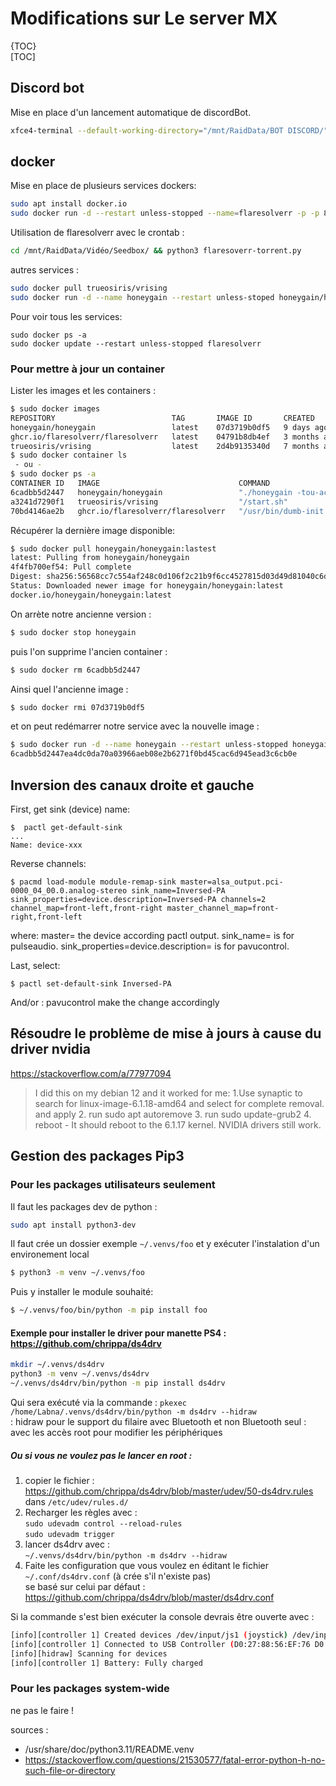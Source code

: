 # Modifications sur Le server MX

{TOC}  
[TOC]

## Discord bot
Mise en place d'un lancement automatique de discordBot.

```bash
xfce4-terminal --default-working-directory="/mnt/RaidData/BOT DISCORD/" -T Bot-Discord -x python3 bot.py
```

## docker
Mise en place de plusieurs services dockers:

```bash
sudo apt install docker.io
sudo docker run -d --restart unless-stopped --name=flaresolverr -p -p 8191:8191 ghcr.io/flaresolverr/flaresolverr

```

Utilisation de flaresolverr avec le crontab :

```bash
cd /mnt/RaidData/Vidéo/Seedbox/ && python3 flaresoverr-torrent.py
```


autres services :
```bash
sudo docker pull trueosiris/vrising
sudo docker run -d --name honeygain --restart unless-stoped honeygain/honeygain -tou-accept -email interroliste@gmail.com -pass ZNtzYVKjZYeVy2A -device LabnaServerMX
```

Pour voir tous les services:
```
sudo docker ps -a
sudo docker update --restart unless-stopped flaresolverr
```

### Pour mettre à jour un container

Lister les images et les containers :

```bash
$ sudo docker images
REPOSITORY                          TAG       IMAGE ID       CREATED        SIZE
honeygain/honeygain                 latest    07d3719b0df5   9 days ago     102MB
ghcr.io/flaresolverr/flaresolverr   latest    04791b8db4ef   3 months ago   593MB
trueosiris/vrising                  latest    2d4b9135340d   7 months ago   2.39GB
$ sudo docker container ls
 - ou -
$ sudo docker ps -a
CONTAINER ID   IMAGE                               COMMAND                  CREATED          STATUS          PORTS                                                           NAMES
6cadbb5d2447   honeygain/honeygain                 "./honeygain -tou-ac…"   22 seconds ago   Up 21 seconds                                                                   honeygain
a3241d7290f1   trueosiris/vrising                  "/start.sh"              2 months ago     Up 6 days       0.0.0.0:9876-9877->9876-9877/udp, :::9876-9877->9876-9877/udp   vrising
70bd4146ae2b   ghcr.io/flaresolverr/flaresolverr   "/usr/bin/dumb-init …"   2 months ago     Up 6 days       0.0.0.0:8191->8191/tcp, :::8191->8191/tcp, 8192/tcp             flaresolverr
```

Récupérer la dernière image disponible:
```bash
$ sudo docker pull honeygain/honeygain:lastest
latest: Pulling from honeygain/honeygain
4f4fb700ef54: Pull complete 
Digest: sha256:56568cc7c554af248c0d106f2c21b9f6cc4527815d03d49d81040c6dfc8311e3
Status: Downloaded newer image for honeygain/honeygain:latest
docker.io/honeygain/honeygain:latest
```

On arrète notre ancienne version :

```bash
$ sudo docker stop honeygain
```

puis l'on supprime l'ancien container :

```bash
$ sudo docker rm 6cadbb5d2447
```

Ainsi quel l'ancienne image :

```bash
$ sudo docker rmi 07d3719b0df5
```

et on peut redémarrer notre service avec la nouvelle image :

```bash
$ sudo docker run -d --name honeygain --restart unless-stopped honeygain/honeygain -tou-accept -email interroliste@gmail.com -pass ZNtzYVKjZYeVy2A -device LabnaServerMX
6cadbb5d2447ea4dc0da70a03966aeb08e2b6271f0bd45cac6d945ead3c6cb0e
```

## Inversion des canaux droite et gauche

First, get sink (device) name:

```
$  pactl get-default-sink
...
Name: device-xxx
```
Reverse channels:

```
$ pacmd load-module module-remap-sink master=alsa_output.pci-0000_04_00.0.analog-stereo sink_name=Inversed-PA sink_properties=device.description=Inversed-PA channels=2 channel_map=front-left,front-right master_channel_map=front-right,front-left
```
where:
  master= the device according pactl output.
  sink_name= is for pulseaudio.
  sink_properties=device.description= is for pavucontrol.

Last, select:

```
$ pactl set-default-sink Inversed-PA
```

And/or : pavucontrol make the change accordingly

## Résoudre le problème de mise à jours à cause du driver nvidia

<https://stackoverflow.com/a/77977094>

>I did this on my debian 12 and it worked for me: 1.Use synaptic to search for linux-image-6.1.18-amd64 and select for complete removal. and apply 2. run sudo apt autoremove 3. run sudo update-grub2 4. reboot - It should reboot to the 6.1.17 kernel. NVIDIA drivers still work.

## Gestion des packages Pip3

### Pour les packages utilisateurs seulement

Il faut les packages dev de python :

```bash
sudo apt install python3-dev
```

Il faut crée un dossier exemple `~/.venvs/foo` et y exécuter l'instalation d'un environement local

```bash
$ python3 -m venv ~/.venvs/foo
```

Puis y installer le module souhaité:

```bash
$ ~/.venvs/foo/bin/python -m pip install foo
```

#### Exemple pour installer le driver pour manette PS4 : <https://github.com/chrippa/ds4drv>

```bash
mkdir ~/.venvs/ds4drv
python3 -m venv ~/.venvs/ds4drv
~/.venvs/ds4drv/bin/python -m pip install ds4drv
```

Qui sera exécuté via la commande : `pkexec /home/Labna/.venvs/ds4drv/bin/python -m ds4drv --hidraw`  
: hidraw pour le support du filaire avec Bluetooth et non Bluetooth seul
: avec les accès root pour modifier les périphériques

##### Ou si vous ne voulez pas le lancer en root :

1. copier le fichier : <https://github.com/chrippa/ds4drv/blob/master/udev/50-ds4drv.rules> dans `/etc/udev/rules.d/`
2. Recharger les règles avec :  
    `sudo udevadm control --reload-rules`  
    `sudo udevadm trigger`
3. lancer ds4drv avec :  
    `~/.venvs/ds4drv/bin/python -m ds4drv --hidraw`
4. Faite les configuration que vous voulez en éditant le fichier `~/.conf/ds4drv.conf` (à crée s'il n'existe pas)  
    se basé sur celui par défaut : <https://github.com/chrippa/ds4drv/blob/master/ds4drv.conf>

Si la commande s'est bien exécuter la console devrais être ouverte avec :
```bash
[info][controller 1] Created devices /dev/input/js1 (joystick) /dev/input/event15 (evdev) 
[info][controller 1] Connected to USB Controller (D0:27:88:56:EF:76 D0:27:88:56:EF:76 hidraw2)
[info][hidraw] Scanning for devices
[info][controller 1] Battery: Fully charged
```


### Pour les packages system-wide

ne pas le faire !

sources : 

 * /usr/share/doc/python3.11/README.venv
 * <https://stackoverflow.com/questions/21530577/fatal-error-python-h-no-such-file-or-directory>